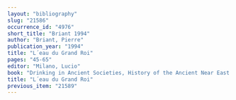 ```yaml
---
layout: "bibliography"
slug: "21586"
occurrence_id: "4976"
short_title: "Briant 1994"
author: "Briant, Pierre"
publication_year: "1994"
title: "L´eau du Grand Roi"
pages: "45-65"
editor: "Milano, Lucio"
book: "Drinking in Ancient Societies, History of the Ancient Near East Studies 6 (Padova)"
title: "L´eau du Grand Roi"
previous_item: "21589"
---
```

